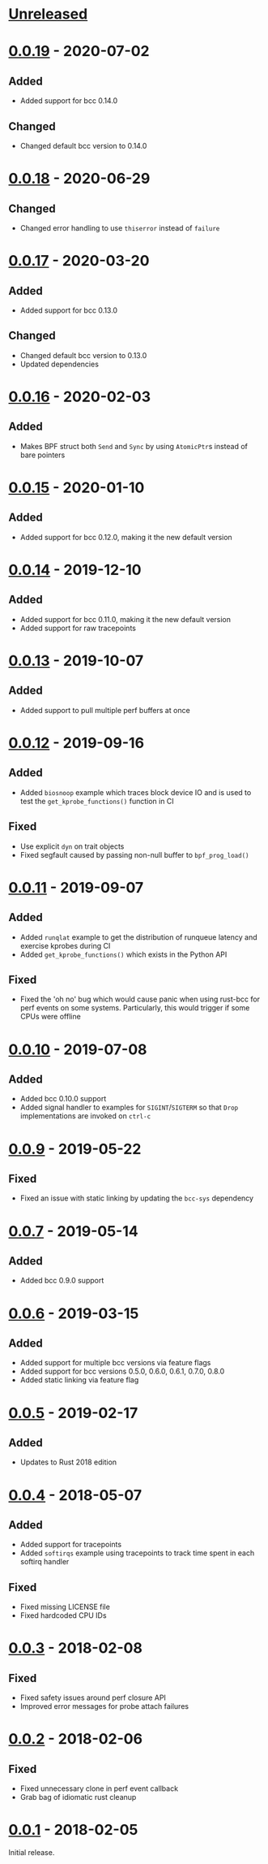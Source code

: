 # [Unreleased]

# [0.0.19] - 2020-07-02
## Added
- Added support for bcc 0.14.0

## Changed
- Changed default bcc version to 0.14.0

# [0.0.18] - 2020-06-29
## Changed
- Changed error handling to use `thiserror` instead of `failure`

# [0.0.17] - 2020-03-20
## Added
- Added support for bcc 0.13.0

## Changed
- Changed default bcc version to 0.13.0
- Updated dependencies

# [0.0.16] - 2020-02-03
## Added
- Makes BPF struct both `Send` and `Sync` by using `AtomicPtr`s instead of bare
  pointers

# [0.0.15] - 2020-01-10
## Added
- Added support for bcc 0.12.0, making it the new default version

# [0.0.14] - 2019-12-10
## Added
- Added support for bcc 0.11.0, making it the new default version
- Added support for raw tracepoints

# [0.0.13] - 2019-10-07
## Added
- Added support to pull multiple perf buffers at once

# [0.0.12] - 2019-09-16
## Added
- Added `biosnoop` example which traces block device IO and is used to test the 
  `get_kprobe_functions()` function in CI

## Fixed
- Use explicit `dyn` on trait objects
- Fixed segfault caused by passing non-null buffer to `bpf_prog_load()`

# [0.0.11] - 2019-09-07
## Added
- Added `runqlat` example to get the distribution of runqueue latency and
  exercise kprobes during CI
- Added `get_kprobe_functions()` which exists in the Python API

## Fixed
- Fixed the 'oh no' bug which would cause panic when using rust-bcc for perf
  events on some systems. Particularly, this would trigger if some CPUs were
  offline

# [0.0.10] - 2019-07-08
## Added
- Added bcc 0.10.0 support
- Added signal handler to examples for `SIGINT`/`SIGTERM` so that `Drop`
  implementations are invoked on `ctrl-c`

# [0.0.9] - 2019-05-22
## Fixed
- Fixed an issue with static linking by updating the `bcc-sys` dependency

# [0.0.7] - 2019-05-14
## Added
- Added bcc 0.9.0 support

# [0.0.6] - 2019-03-15
## Added
- Added support for multiple bcc versions via feature flags
- Added support for bcc versions 0.5.0, 0.6.0, 0.6.1, 0.7.0, 0.8.0
- Added static linking via feature flag

# [0.0.5] - 2019-02-17
## Added
- Updates to Rust 2018 edition

# [0.0.4] - 2018-05-07
## Added
- Added support for tracepoints
- Added `softirqs` example using tracepoints to track time spent in each softirq
  handler

## Fixed
- Fixed missing LICENSE file
- Fixed hardcoded CPU IDs

# [0.0.3] - 2018-02-08
## Fixed
- Fixed safety issues around perf closure API
- Improved error messages for probe attach failures

# [0.0.2] - 2018-02-06
## Fixed
- Fixed unnecessary clone in perf event callback
- Grab bag of idiomatic rust cleanup

# [0.0.1] - 2018-02-05

Initial release.

[Unreleased]: https://github.com/rust-bpf/rust-bcc/compare/0.0.19...HEAD
[0.0.19]: https://github.com/rust-bpf/rust-bcc/compare/0.0.18...0.0.19
[0.0.18]: https://github.com/rust-bpf/rust-bcc/compare/0.0.17...0.0.18
[0.0.17]: https://github.com/rust-bpf/rust-bcc/compare/0.0.16...0.0.17
[0.0.16]: https://github.com/rust-bpf/rust-bcc/compare/0.0.15...0.0.16
[0.0.15]: https://github.com/rust-bpf/rust-bcc/compare/0.0.14...0.0.15
[0.0.14]: https://github.com/rust-bpf/rust-bcc/compare/0.0.13...0.0.14
[0.0.13]: https://github.com/rust-bpf/rust-bcc/compare/0.0.12...0.0.13
[0.0.12]: https://github.com/rust-bpf/rust-bcc/compare/0.0.11...0.0.12
[0.0.11]: https://github.com/rust-bpf/rust-bcc/compare/0.0.10...0.0.11
[0.0.10]: https://github.com/rust-bpf/rust-bcc/compare/0.0.9...0.0.10
[0.0.9]: https://github.com/rust-bpf/rust-bcc/compare/v0.0.7...0.0.9
[0.0.7]: https://github.com/rust-bpf/rust-bcc/compare/v0.0.6...v0.0.7
[0.0.6]: https://github.com/rust-bpf/rust-bcc/compare/a4e90dff2b47a8e058a933647d1653321fd287ad...v0.0.6
[0.0.5]: https://github.com/rust-bpf/rust-bcc/compare/0a5a09a4ce7f825bcb226f16bfe30abed858bba1...a4e90dff2b47a8e058a933647d1653321fd287ad
[0.0.4]: https://github.com/rust-bpf/rust-bcc/compare/cc0a36fb8f885cdb95e6a5073548b8514948b336...0a5a09a4ce7f825bcb226f16bfe30abed858bba1
[0.0.3]: https://github.com/rust-bpf/rust-bcc/compare/f647dcbc6b3d00f1d7a2e605652ab9c8893a0687...cc0a36fb8f885cdb95e6a5073548b8514948b336
[0.0.2]: https://github.com/rust-bpf/rust-bcc/compare/f7aa684f4da7902104cdbf009738c1ed6288bd13...f647dcbc6b3d00f1d7a2e605652ab9c8893a0687
[0.0.1]: https://github.com/rust-bpf/rust-bcc/tree/f7aa684f4da7902104cdbf009738c1ed6288bd13
